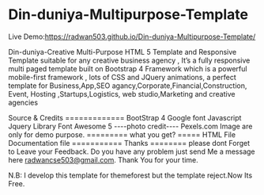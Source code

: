 # Din-duniya-Multipurpose-Template

Live Demo:https://radwan503.github.io/Din-duniya-Multipurpose-Template/


Din-duniya-Creative Multi-Purpose HTML 5 Template and Responsive Template suitable for any creative business agency , It’s a fully responsive multi paged template built on Bootstrap 4 Framework which is a powerful mobile-first framework , lots of CSS and JQuery animations, a perfect template for Business,App,SEO agancy,Corporate,Financial,Construction, Event, Hosting ,Startups,Logistics, web studio,Marketing and creative agencies 

Source & Credits ============= 
BootStrap 4 
Google font 
Javascript Jquery Library
Font Awesome 5 
----photo credit---- 
Pexels.com Image are only for demo purpose.
========= what you get? ===== 
HTML File Documentation file
=========== Thanks ======== 
please dont Forget to Leave your Feedback. Do you have any problem just send Me a message here radwancse503@gmail.com. Thank You for your time.


N.B: I develop this template for themeforest but the template reject.Now Its Free.

